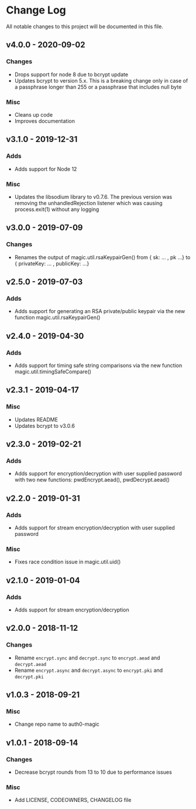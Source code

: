 # Change Log

All notable changes to this project will be documented in this file.

## v4.0.0 - 2020-09-02

### Changes
- Drops support for node 8 due to bcrypt update
- Updates bcrypt to version 5.x. This is a breaking change only in case of a
  passphrase longer than 255 or a passphrase that includes null byte

### Misc
- Cleans up code
- Improves documentation


## v3.1.0 - 2019-12-31

### Adds
- Adds support for Node 12

### Misc

- Updates the libsodium library to v0.7.6. The previous version was removing
  the unhandledRejection listener which was causing process.exit(1) without any
  logging


## v3.0.0 - 2019-07-09

### Changes
- Renames the output of magic.util.rsaKeypairGen() from
{ sk: ... , pk ...} to { privateKey: ... , publicKey: ...}

## v2.5.0 - 2019-07-03

### Adds
- Adds support for generating an RSA private/public keypair via the new
  function magic.util.rsaKeypairGen()

## v2.4.0 - 2019-04-30

### Adds
- Adds support for timing safe string comparisons via the new function
  magic.util.timingSafeCompare()

## v2.3.1 - 2019-04-17

### Misc

- Updates README
- Updates bcrypt to v3.0.6

## v2.3.0 - 2019-02-21

### Adds

- Adds support for encryption/decryption with user supplied password with two
  new functions: pwdEncrypt.aead(), pwdDecrypt.aead()

## v2.2.0 - 2019-01-31

### Adds

- Adds support for stream encryption/decryption with user supplied password

### Misc

- Fixes race condition issue in magic.util.uid()

## v2.1.0 - 2019-01-04

### Adds

- Adds support for stream encryption/decryption

## v2.0.0 - 2018-11-12

### Changes

- Rename `encrypt.sync` and `decrypt.sync` to `encrypt.aead` and `decrypt.aead`
- Rename `encrypt.async` and `decrypt.async` to `encrypt.pki` and `decrypt.pki`

## v1.0.3 - 2018-09-21

### Misc

- Change repo name to auth0-magic

## v1.0.1 - 2018-09-14

### Changes

- Decrease bcrypt rounds from 13 to 10 due to performance issues

### Misc

- Add LICENSE, CODEOWNERS, CHANGELOG file
